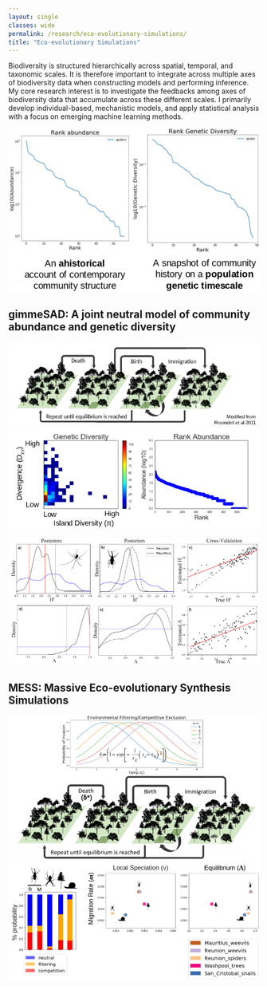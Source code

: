 ```yaml
---
layout: single
classes: wide
permalink: /research/eco-evolutionary-simulations/
title: "Eco-evolutionary Simulations"
---
```


Biodiversity is structured hierarchically across spatial, temporal, and
taxonomic scales. It is therefore important to integrate across multiple
axes of biodiversity data when constructing models and performing inference.
My core research interest is to investigate the feedbacks among axes of
biodiversity data that accumulate across these different scales. I primarily
develop individual-based, mechanistic models, and apply statistical analysis
with a focus on emerging machine learning methods.

![Empirical SAD and SGD](/assets/images/gimmeSAD-Abundance-Genetic-data.png)

## gimmeSAD: A joint neutral model of community abundance and genetic diversity

![Forward-time Community Assembly Model](/assets/images/gimmeSAD-Assembly-Model.png)
![Simulated 2D-SGD and SAD](/assets/images/gimmeSAD-Simulations.png)

![gimmeSAD Empirical Results](/assets/images/gimmeSAD-Empirical.png)

## MESS: Massive Eco-evolutionary Synthesis Simulations

![MESS Non-neutral Dynamics](/assets/images/MESS-Non-Neutral-Dynamics.png)
![MESS Empirical Results](/assets/images/MESS-Results.png)
